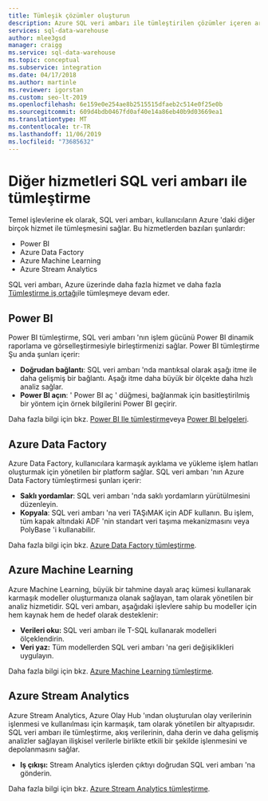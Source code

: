 ```yaml
---
title: Tümleşik çözümler oluşturun
description: Azure SQL veri ambarı ile tümleştirilen çözümler içeren araçlar ve iş ortakları.
services: sql-data-warehouse
author: mlee3gsd
manager: craigg
ms.service: sql-data-warehouse
ms.topic: conceptual
ms.subservice: integration
ms.date: 04/17/2018
ms.author: martinle
ms.reviewer: igorstan
ms.custom: seo-lt-2019
ms.openlocfilehash: 6e159e0e254ae8b2515515dfaeb2c514e0f25e0b
ms.sourcegitcommit: 609d4bdb0467fd0af40e14a86eb40b9d03669ea1
ms.translationtype: MT
ms.contentlocale: tr-TR
ms.lasthandoff: 11/06/2019
ms.locfileid: "73685632"
---
```

# <a name="integrate-other-services-with-sql-data-warehouse"></a>Diğer hizmetleri SQL veri ambarı ile tümleştirme
Temel işlevlerine ek olarak, SQL veri ambarı, kullanıcıların Azure 'daki diğer birçok hizmet ile tümleşmesini sağlar. Bu hizmetlerden bazıları şunlardır:

* Power BI
* Azure Data Factory
* Azure Machine Learning
* Azure Stream Analytics

SQL veri ambarı, Azure üzerinde daha fazla hizmet ve daha fazla [Tümleştirme iş ortağı](sql-data-warehouse-partner-data-integration.md)ile tümleşmeye devam eder.

## <a name="power-bi"></a>Power BI
Power BI tümleştirme, SQL veri ambarı 'nın işlem gücünü Power BI dinamik raporlama ve görselleştirmesiyle birleştirmenizi sağlar. Power BI tümleştirme Şu anda şunları içerir:

* **Doğrudan bağlantı**: SQL veri ambarı 'nda mantıksal olarak aşağı itme ile daha gelişmiş bir bağlantı. Aşağı itme daha büyük bir ölçekte daha hızlı analiz sağlar.
* **Power BI açın**: ' Power BI aç ' düğmesi, bağlanmak için basitleştirilmiş bir yöntem için örnek bilgilerini Power BI geçirir.

Daha fazla bilgi için bkz. [Power BI Ile tümleştirme](sql-data-warehouse-get-started-visualize-with-power-bi.md)veya [Power BI belgeleri](https://powerbi.microsoft.com/blog/exploring-azure-sql-data-warehouse-with-power-bi/).

## <a name="azure-data-factory"></a>Azure Data Factory
Azure Data Factory, kullanıcılara karmaşık ayıklama ve yükleme işlem hatları oluşturmak için yönetilen bir platform sağlar. SQL veri ambarı 'nın Azure Data Factory tümleştirmesi şunları içerir:

* **Saklı yordamlar**: SQL veri ambarı 'nda saklı yordamların yürütülmesini düzenleyin.
* **Kopyala**: SQL veri ambarı 'na veri TAŞıMAK için ADF kullanın. Bu işlem, tüm kapak altındaki ADF 'nin standart veri taşıma mekanizmasını veya PolyBase 'i kullanabilir. 

Daha fazla bilgi için bkz. [Azure Data Factory tümleştirme](https://docs.microsoft.com/azure/data-factory/load-azure-sql-data-warehouse?toc=/azure/sql-data-warehouse/toc.json).

## <a name="azure-machine-learning"></a>Azure Machine Learning
Azure Machine Learning, büyük bir tahmine dayalı araç kümesi kullanarak karmaşık modeller oluşturmanıza olanak sağlayan, tam olarak yönetilen bir analiz hizmetidir. SQL veri ambarı, aşağıdaki işlevlere sahip bu modeller için hem kaynak hem de hedef olarak desteklenir:

* **Verileri oku:** SQL veri ambarı ile T-SQL kullanarak modelleri ölçeklendirin.
* **Veri yaz:** Tüm modellerden SQL veri ambarı 'na geri değişiklikleri uygulayın.

Daha fazla bilgi için bkz. [Azure Machine Learning tümleştirme](sql-data-warehouse-get-started-analyze-with-azure-machine-learning.md).

## <a name="azure-stream-analytics"></a>Azure Stream Analytics
Azure Stream Analytics, Azure Olay Hub 'ından oluşturulan olay verilerinin işlenmesi ve kullanılması için karmaşık, tam olarak yönetilen bir altyapısıdır.  SQL veri ambarı ile tümleştirme, akış verilerinin, daha derin ve daha gelişmiş analizler sağlayan ilişkisel verilerle birlikte etkili bir şekilde işlenmesini ve depolanmasını sağlar.  

* **Iş çıkışı:** Stream Analytics işlerden çıktıyı doğrudan SQL veri ambarı 'na gönderin.

Daha fazla bilgi için bkz. [Azure Stream Analytics tümleştirme](sql-data-warehouse-integrate-azure-stream-analytics.md).


